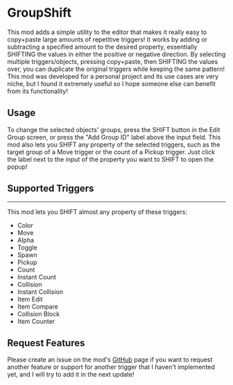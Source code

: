 # GroupShift

This mod adds a simple utility to the editor that makes it really easy to copy+paste large amounts of repetitive triggers! It works by adding or subtracting a specified amount to the desired property, essentially <cj>SHIFTING</c> the values in either the positive or negative direction. By selecting multiple triggers/objects, pressing copy+paste, then <cj>SHIFTING</c> the values over, you can duplicate the original triggers while keeping the same pattern! This mod was developed for a personal project and its use cases are very niche, but I found it extremely useful so I hope someone else can benefit from its functionality!

## Usage

To change the selected objects' groups, press the <cj>SHIFT</c> button in the Edit Group screen, or press the "Add Group ID" <cg>label</c> above the input field. This mod also lets you <cj>SHIFT</c> any property of the selected triggers, such as the target group of a Move trigger or the count of a Pickup trigger. Just click the <cg>label</c> next to the input of the property you want to <cj>SHIFT</c> to open the popup!

## Supported Triggers

***

This mod lets you <cj>SHIFT</c> almost any property of these triggers:

 * Color
 * Move
 * Alpha
 * Toggle
 * Spawn
 * Pickup
 * Count
 * Instant Count
 * Collision
 * Instant Collision
 * Item Edit
 * Item Compare
 * Collision Block
 * Item Counter

## Request Features

Please create an issue on the mod's [GitHub](https://github.com/glow13/GroupShift/issues) page if you want to request another feature or support for another trigger that I haven't implemented yet, and I will try to add it in the next update!
